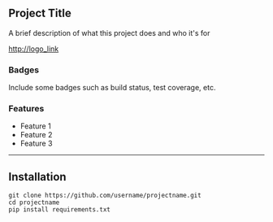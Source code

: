## Project Title

A brief description of what this project does and who it's for


<http://logo_link>

### Badges

Include some badges such as build status, test coverage, etc.

### Features

  - Feature 1
  - Feature 2
  - Feature 3

----
## Installation

    git clone https://github.com/username/projectname.git
    cd projectname
    pip install requirements.txt
